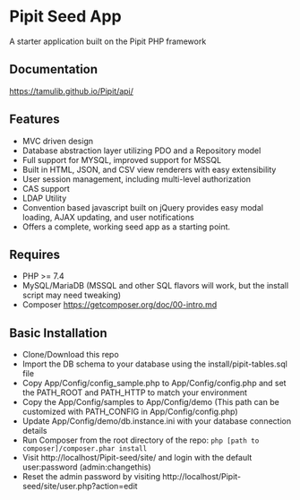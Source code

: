 # Pipit Seed App
A starter application built on the Pipit PHP framework

## Documentation
https://tamulib.github.io/Pipit/api/

## Features
* MVC driven design
* Database abstraction layer utilizing PDO and a Repository model
* Full support for MYSQL, improved support for MSSQL
* Built in HTML, JSON, and CSV view renderers with easy extensibility
* User session management, including multi-level authorization
* CAS support
* LDAP Utility
* Convention based javascript built on jQuery provides easy modal loading, AJAX updating, and user notifications
* Offers a complete, working seed app as a starting point.

## Requires

- PHP >= 7.4
- MySQL/MariaDB (MSSQL and other SQL flavors will work, but the install script may need tweaking)
- Composer https://getcomposer.org/doc/00-intro.md

## Basic Installation
- Clone/Download this repo
- Import the DB schema to your database using the install/pipit-tables.sql file
- Copy App/Config/config_sample.php to App/Config/config.php and set the PATH_ROOT and PATH_HTTP to match your environment
- Copy the App/Config/samples to App/Config/demo (This path can be customized with PATH_CONFIG in App/Config/config.php)
- Update App/Config/demo/db.instance.ini with your database connection details
- Run Composer from the root directory of the repo: `php [path to composer]/composer.phar install`
- Visit http://localhost/Pipit-seed/site/ and login with the default user:password (admin:changethis)
- Reset the admin password by visiting http://localhost/Pipit-seed/site/user.php?action=edit

